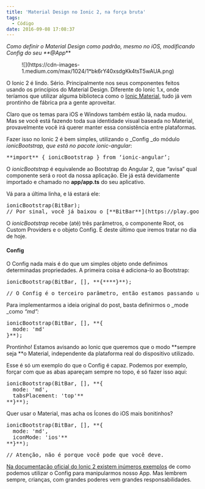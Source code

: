 ```yaml
---
title: 'Material Design no Ionic 2, na força bruta'
tags:
  - Código
date: 2016-09-08 17:08:37
---
```


_Como definir o Material Design como padrão, mesmo no iOS, modificando Config do seu _**_@App_**

<figure>![](https://cdn-images-1.medium.com/max/1024/1*bk6rY40xsdgKk4tsT5wAUA.png)</figure>

O Ionic 2 é lindo. Sério. Principalmente nos seus componentes feitos usando os princípios do Material Design. Diferente do Ionic 1.x, onde teríamos que utilizar alguma biblioteca como o [Ionic Material](http://ionicmaterial.com), tudo já vem prontinho de fábrica pra a gente aproveitar.

Claro que os temas para iOS e Windows também estão lá, nada mudou. Mas se você está fazendo toda sua identidade visual baseada no Material, provavelmente você irá querer manter essa consistência entre plataformas.

Fazer isso no Ionic 2 é bem simples, utilizando o _Config _do módulo _ionicBootstrap, _que está no pacote_ ionic-angular_:

<pre>**import** { ionicBootstrap } from ‘ionic-angular’;</pre>

O _ionicBootstrap_ é equivalende ao Bootstrap do Angular 2, que “avisa” qual componente será o root da nossa aplicação. Ele já está devidamente importado e chamado no **app/app.ts** do seu aplicativo.

Vá para a última linha, e lá estará ele:

<pre>ionicBootstrap(BitBar);
// Por sinal, você já baixou o [**BitBar**](https://play.google.com/store/apps/details?id=space.joselito.bitbar)?</pre>

O _ionicBootstrap_ recebe (até) três parâmetros, o componente Root, os Custom Providers e o objeto Config. É deste último que iremos tratar no dia de hoje.

#### Config

O Config nada mais é do que um simples objeto onde definimos determinadas propriedades. A primeira coisa é adiciona-lo ao Bootstrap:

<pre>ionicBootstrap(BitBar, [], **{****}**);</pre>
<pre>// O Config é o terceiro parâmetro, então estamos passando um array vazio no parâmetro do Custom Providers. Trataremos dele em outro post.</pre>

Para implementarmos a ideia original do post, basta definirmos o _mode _como _“md”:_

<pre>ionicBootstrap(BitBar, [], **{
  mode: 'md'
}**);</pre>

Prontinho! Estamos avisando ao Ionic que queremos que o modo **sempre seja **o Material, independente da plataforma real do dispositivo utilizado.

Esse é só um exemplo do que o Config é capaz. Podemos por exemplo, forçar com que as abas apareçam sempre no topo, é só fazer isso aqui:

<pre>ionicBootstrap(BitBar, [], **{
  mode: 'md',
  tabsPlacement: 'top'**
**}**);</pre>

Quer usar o Material, mas acha os Ícones do iOS mais bonitinhos?

<pre>ionicBootstrap(BitBar, [], **{
  mode: 'md',
  iconMode: 'ios'**
**}**);</pre>
<pre>// Atenção, não é porque você pode que você deve.</pre>

[Na documentação oficial do Ionic 2 existem inúmeros exemplos](http://ionicframework.com/docs/v2/api/config/Config/) de como podemos utilizar o Config para manipularmos nosso App. Mas lembrem sempre, crianças, com grandes poderes vem grandes responsabilidades.